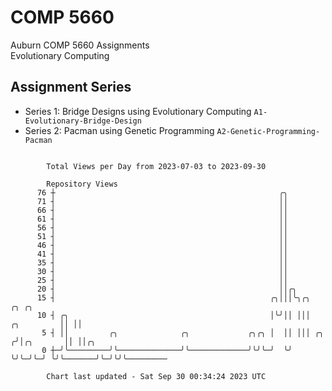 # COMP 5660
Auburn COMP 5660 Assignments  
Evolutionary Computing

## Assignment Series
- Series 1: Bridge Designs using Evolutionary Computing `A1-Evolutionary-Bridge-Design`
- Series 2: Pacman using Genetic Programming `A2-Genetic-Programming-Pacman`

```

        Total Views per Day from 2023-07-03 to 2023-09-30

        Repository Views
      76 ┼                                                  ╭╮
      71 ┤                                                  ││
      66 ┤                                                  ││
      61 ┤                                                  ││
      56 ┤                                                  ││
      51 ┤                                                  ││
      46 ┤                                                  ││
      41 ┤                                                  ││
      35 ┤                                                  ││
      30 ┤                                                  ││
      25 ┤                                                  ││
      20 ┤                                                  ││╭╮
      15 ┤                                                ╭╮│││╰╮╭╮                ╭╮ ╭╮
      10 ┤ ╭╮                                             │╰╯││ │││     ╭╮         ││ ││
       5 ┤ ││         ╭╮              ╭╮             ╭╮╭╮ │  ││ │││ ╭╮ ╭╯│╭╮       ││ ││╭╮
       0 ┼─╯╰─────────╯╰──────────────╯╰─────────────╯╰╯╰─╯  ╰╯ ╰╯╰─╯╰─╯ ╰╯╰───────╯╰─╯╰╯╰─────────

        Chart last updated - Sat Sep 30 00:34:24 2023 UTC
        
```
